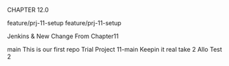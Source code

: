 CHAPTER 12.0

feature/prj-11-setup
feature/prj-11-setup

Jenkins & New Change
From Chapter11

main
This is our first repo
Trial Project 11-main
Keepin it real
take 2
Allo
Test 2
